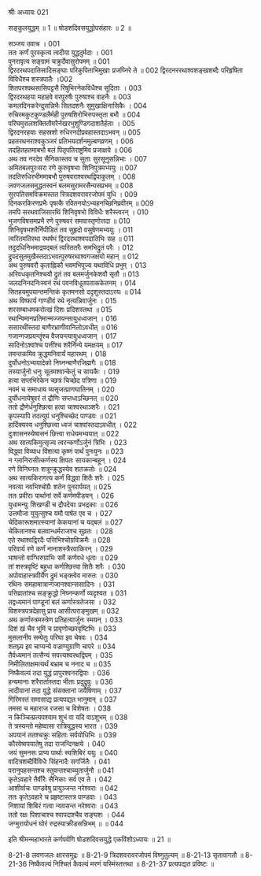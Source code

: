 श्रीः
अध्यायः 021

सङ्कुलयुद्धम् ॥ 1 ॥ षोडशदिवसयुद्धोपसंहारः ॥ 2 ॥

सञ्जय उवाच ।	001  
ततः कर्णं पुरस्कृत्य त्वदीया युद्धदुर्मदाः ।	001  
पुनरावृत्य सङ्ग्रामं चक्रुर्देवासुरोपमम् ॥	001  
द्विरदरथपदातिसादिसङ्घाः परिकुपिताभिमुखाः प्रजघ्निरे ते ॥	002	द्विरदनररथाश्वशङ्खशब्दैः परिहृषिता विविधैश्च शस्त्रपातैः ।002  
शितपरश्वथसासिपट्टसै रिषुभिरनेकविधैश्च सूदिताः ।	003  
द्विरदरथहया महाहवे वरपुरुषैः पुरुषाश्च वाहनैः ॥	003  
कमलदिनकरेन्दुसन्निभैः सितदशनैः सुमुखाक्षिनासिकैः ।	004  
रुचिरमकुटकुण्डलैर्मही पुरुषशिरोभिरुपस्तृता बभौ ॥	004  
परिघमुसलशक्तितौमरैर्नखरभुशुण्डिगदाशतैर्हताः ।	005  
द्विरदनरहयाः सहस्रशो रुधिरनदीप्रवहास्तदाऽभवन् ॥	005  
प्रहतरथनराश्वकुञ्जरं प्रतिभयदर्शनमुल्बणव्रणम् ।	006  
तदहितहतमाबभौ बलं पितृपतिराष्ट्रमिव प्रजाक्षये ॥	006  
अथ तव नरदेव सैनिकास्तव च सुताः सुरसूनुसन्निभाः ।	007  
अमितबलपुरःसरा रणे कुरुवृषभाः शिनिपुत्रमभ्ययुः ॥	007  
तदतिरुधिरभीममाबभौ पुरुषवराश्वरथद्विपाकुलम् ।	008  
लवणजलसमुद्धतस्वनं बलमसुरामरसैन्यसप्रभम् ॥	008  
सुरपतिसमविक्रमस्तत स्त्रिदशवरावरजोपमं युधि ।	009  
दिनकरकिरणप्रभैः पृषत्कै रवितनयोऽभ्यहनच्छिनिप्रवीरम् ॥	009  
तमपि सरथवाजिसारथिं शिनिवृषभो विविधैः शरैस्त्वरन् ।	010  
भुजगविषसमप्रभै रणे पुरुषवरं समवास्तृणोत्तदा ॥	010  
शिनिवृषभशरैर्निपीडितं तव सुहृदो वसुषेणमभ्ययुः ।	011  
त्वरितमतिरथा रथर्षभं द्विरदरथाश्वपदातिभिः सह ॥	011  
तदुदधिनिभमाद्रवद्बलं त्वरिततरैः समभिद्रुतं परैः ।	012  
द्रुपदसुतमुखैस्तदाऽभवत्पुरुषरथाश्वगजक्षयो महान् ॥	012  
अथ पुरुषवरौ कृताह्निकौ भवमभिपूज्य यथाविधि प्रभुम् ।	013  
अरिवधकृतनिश्चयौ द्रुतं तव बलमर्जुनकेशवौ सृतौ ॥	013  
जलदनिनदनिःस्वनं रथं पवनविधूतपताककेतनम् ।	014  
सितहयमुपयान्तमन्तिकं कृतमनसो ददृशुस्तदाऽरयः ॥	014  
अथ विष्फार्य गाण्डीवं रथे नृत्यन्निवार्जुनः ।	015  
शरसम्बाधमकरोत्खं दिशः प्रदिशस्तथा ॥	015  
रथान्विमानप्रतिमान्मज्जयन्सायुधध्वजान् ।	016  
ससारथींस्तदा बाणैरभ्राणीवानिलोऽवधीत् ॥	016  
गजान्गजप्रयन्तॄंश्च वैजयन्त्यायुधध्वजान् ।	017  
सादिनोऽश्वांश्च पत्तींश्च शरैर्निन्ये यमक्षयम् ॥	017  
तमन्तकमिव क्रुद्धमनिवार्यं महारथम् ।	018  
दुर्योधनोऽभ्ययादेको निघ्नन्बाणैरजिह्मगैः ॥	018  
तस्यार्जुनो धनुः सूतमश्वान्केतुं च सायकैः ।	019  
हत्वा सप्तभिरेकेन च्छत्रं चिच्छेद पत्रिणा ॥	019  
नवमं च समाधाय व्यसृजत्प्राणघातिनम् ।	020  
दुर्योधनायेषुवरं तं द्रौणिः सप्तधाऽच्छिनत् ॥	020  
ततो द्रौणेर्धनुश्छित्वा हत्वा चाश्वरथाञ्शरैः ।	021  
कृपस्यापि तदत्युग्रं धनुश्चिच्छेद पाण्डवः ॥	021  
हार्दिक्यस्य धनुश्छित्त्वा ध्वजं चाश्वांस्तदाऽवधीत् ।	022  
दुःशासनस्येष्वसनं छित्त्वा राधेयमभ्ययात् ॥	022  
अथ सात्यकिमुत्सृज्य त्वरन्कर्णोऽर्जुनं त्रिभिः ।	023  
विद्ध्वा विव्याध विंशत्या कृष्णं पार्थं पुनःपुनः ॥	023  
न ग्लानिरासीत्कर्णस्य क्षिपतः सायकान्बहून् ।	024  
रणे विनिघ्नतः शत्रून्क्रुद्धस्येव शतक्रतोः ॥	024  
अथ सात्यकिरागत्य कर्णं विद्ध्वा शितैः शरैः ।	025  
नवत्या नवभिश्चोग्रैः शतेन पुनरार्पयत् ॥	025  
ततः प्रवीराः पार्थानां सर्वे कर्णमपीडयन् ।	026  
युधामन्युः शिखण्डी च द्रौपदेयाः प्रभद्रकाः ॥	026  
उत्तमौजा युयुत्सुश्च यमौ पार्षत एव च ।	027  
चेदिकारूशमात्स्यानां केकयानां च यद्बलं ॥	027  
चेकितानश्च बलवान्धर्मराजश्च सुव्रतः ।	028  
एते रथाश्वद्विरदैः पत्तिभिश्चोग्रविक्रमैः ॥	028  
परिवार्य रणे कर्णं नानाशस्त्रैरवाकिरन् ।	029  
भाषन्तो वाग्भिरुग्राभिः सर्वे कर्णवधे धृताः ॥	029  
तां शस्त्रवृष्टिं बहुधा कर्णश्छित्त्वा शितैः शरैः ।	030  
अपोवाहास्त्रवीर्येण द्रुमं भङ्क्त्वेव मारुतः ॥	030  
रथिनः समहामात्रान्गजानश्वान्ससादिनः ।	031  
पत्तिव्रातांश्च सङ्क्रुद्धो निघ्नन्कर्णो व्यदृश्यत ॥	031  
तद्वध्यमानं पाण्डूनां बलं कर्णास्त्रतेजसा ।	032  
विशस्त्रपत्रदेहासु प्राय आसीत्पराङ्मुखम् ॥	032  
अथ कर्णास्त्रमस्त्रेण प्रतिहत्यार्जुनः स्मयन् ।	033  
दिशं खं चैव भूमिं च प्रावृणोच्छरवृष्टिभिः ॥	033  
मुसलानीव सम्पेतुः परिघा इव चेषवः ।	034  
शतघ्न्य इव चाप्यन्ये वज्राण्युग्राणि चापरे ॥	034  
तैर्वध्यमानं तत्सैन्यं सपत्त्यश्वरथद्विपम् ।	035  
निमीलिताक्षमत्यर्थं बभ्राम च ननाद च ॥	035  
निष्कैवल्यं तदा युद्धं प्रापुरश्वनरद्विपाः ।	036  
हन्यमानाः शरैरार्तास्तदा भीताः प्रदुद्रुवुः ॥	036   
त्वदीयानां तदा युद्धे संसक्तानां जयैषिणाम् ।	037  
गिरिमस्तं समासाद्य प्रत्यपद्यत भानुमान् ॥	037  
तमसा च महाराज रजसा च विशेषतः ।	038  
न किञ्चित्प्रत्यपश्याम शुभं वा यदि वाऽशुभम् ॥	038  
ते त्रस्यन्तो महेष्वासा रात्रियुद्धस्य भारत ।	039  
अपयानं ततश्चक्रुः सहिताः सर्वयोधिभिः ॥	039  
कौरवेष्वपयातेषु तदा राजन्दिनक्षये ।	040  
जयं सुमनसः प्राप्य पार्थाः स्वशिबिरं ययुः ॥	040  
वादित्रशब्दैर्विविधैः सिंहनादैः सगर्जितैः ।	041  
परानुपहसन्तश्च स्तुवन्तश्चाच्युतार्जुनौ ॥	041  
कृतेऽवहारे तैर्वीरैः सैनिकाः सर्व एव ते ।	042  
आशीर्वाचः पाण्डवेषु प्रायुञ्जन्त नरेश्वराः ॥	042  
ततः कृतेऽवहारे च प्रहृष्टास्तत्र पाण्डवाः ।	043  
निशायां शिबिरं गत्वा न्यवसन्त नरेश्वराः ॥	043  
ततो रक्षः पिशाचाश्च श्वापदाश्चैव सङ्घशः ।	044  
जग्मुरायोधनं घोरं रुद्रस्याक्रीडसन्निभम् ॥ ॥	044  

इति श्रीमन्महाभारते कर्णपर्वणि षोडशदिवसयुद्धे एकविंशोऽध्यायः ॥ 21 ॥

8-21-8 लवणजलः क्षारसमुद्रः ॥ 8-21-9 त्रिदशवरावरजोपमं विष्णुतुल्यम् ॥ 8-21-13 सृतावागतौ ॥ 8-21-36 निष्कैवल्यं निश्चितं कैवल्यं मरणं यस्मिंस्तत्तथा ॥ 8-21-37 प्रत्यपद्यत प्रविष्टः ॥
